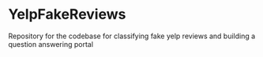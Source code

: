 # YelpFakeReviews
Repository for the codebase for classifying fake yelp reviews and building a question answering portal
